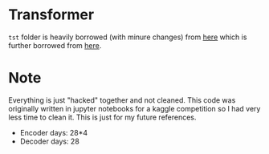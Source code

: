 # Transformer
`tst` folder is heavily borrowed (with minure changes) from [here](https://github.com/maxjcohen/transformer) which is further borrowed from [here](https://github.com/jadore801120/attention-is-all-you-need-pytorch).

# Note
Everything is just "hacked" together and not cleaned. This code was originally written in jupyter notebooks for a kaggle competition so I had very less time to clean it. This is just for my future references.

- Encoder days: 28*4
- Decoder days: 28
